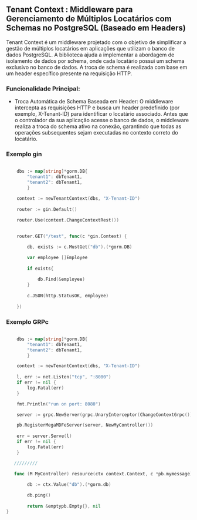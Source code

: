 ## Tenant Context : Middleware para Gerenciamento de Múltiplos Locatários com Schemas no PostgreSQL (Baseado em Headers)

Tenant Context  é um middleware projetado  com o objetivo de simplificar a gestão de múltiplos locatários em aplicações que utilizam o banco de dados PostgreSQL. A biblioteca ajuda a implementar a abordagem de isolamento de dados por schema, onde cada locatário possui um schema exclusivo no banco de dados. A troca de schema é realizada com base em um header específico presente na requisição HTTP.

### Funcionalidade Principal:
* Troca Automática de Schema Baseada em Header: O middleware intercepta as requisições HTTP e busca um header predefinido (por exemplo, X-Tenant-ID) para identificar o locatário associado. Antes que o controlador da sua aplicação acesse o banco de dados, o middleware realiza a troca do schema ativo na conexão, garantindo que todas as operações subsequentes sejam executadas no contexto correto do locatário.

### Exemplo gin 


~~~ go 

    dbs := map[string]*gorm.DB{
        "tenant1": dbTenant1,
        "tenant2": dbTenant1,
        }

    context := newTenantContext(dbs, "X-Tenant-ID")
    
    router := gin.Default()

    router.Use(context.ChangeContextRest())	
	
	
    router.GET("/test", func(c *gin.Context) {

        db, exists := c.MustGet("db").(*gorm.DB)

        var employee []Employee
 	
		if exists{
	 
		    db.Find(&employee)     	
		}
		
        c.JSON(http.StatusOK, employee)
	
    })

~~~

### Exemplo GRPc

~~~ go 

    dbs := map[string]*gorm.DB{
        "tenant1": dbTenant1,
        "tenant2": dbTenant1,
        }

    context := newTenantContext(dbs, "X-Tenant-ID")
    
    l, err := net.Listen("tcp", ":8080")
    if err != nil {
        log.Fatal(err)
    }

    fmt.Println("run on port: 8080")

    server := grpc.NewServer(grpc.UnaryInterceptor(ChangeContextGrpc()))

    pb.RegisterMegaMDFeServer(server, NewMyController())
    
    err = server.Serve(l)
    if err != nil {
    	log.Fatal(err)
    }

   /////////
   
   func (M MyController) resource(ctx context.Context, c *pb.mymessage) (*emptypb.Empty, error) {

        db := ctx.Value("db").(*gorm.db)

        db.ping()
        
        return &emptypb.Empty{}, nil
}


~~~
